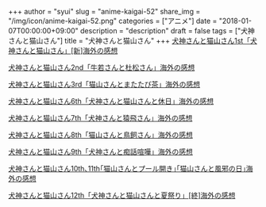+++
author = "syui"
slug = "anime-kaigai-52"
share_img = "/img/icon/anime-kaigai-52.png"
categories = ["アニメ"]
date = "2018-01-07T00:00:00+09:00"
description = "description"
draft = false
tags = ["犬神さんと猫山さん"]
title = "犬神さんと猫山さん"
+++
<a href="http://animeyoubi.blog.fc2.com/blog-entry-215.html" rel="nofollow" target="_blank" title="犬神さんと猫山さん1st「犬神さんと猫山さん」[新]海外の感想">犬神さんと猫山さん1st「犬神さんと猫山さん」[新]海外の感想</a>

<a href="http://animeyoubi.blog.fc2.com/blog-entry-217.html" rel="nofollow" target="_blank" title="犬神さんと猫山さん2nd「牛若さんと杜松さん」海外の感想">犬神さんと猫山さん2nd「牛若さんと杜松さん」海外の感想</a>

<a href="http://animeyoubi.blog.fc2.com/blog-entry-219.html" rel="nofollow" target="_blank" title="犬神さんと猫山さん3rd「猫山さんとまたたび茶」海外の感想">犬神さんと猫山さん3rd「猫山さんとまたたび茶」海外の感想</a>

<a href="http://animeyoubi.blog.fc2.com/blog-entry-222.html" rel="nofollow" target="_blank" title="犬神さんと猫山さん6th「犬神さんと猫山さんと休日」海外の感想">犬神さんと猫山さん6th「犬神さんと猫山さんと休日」海外の感想</a>

<a href="http://animeyoubi.blog.fc2.com/blog-entry-224.html" rel="nofollow" target="_blank" title="犬神さんと猫山さん7th「犬神さんと猿飛さん」海外の感想">犬神さんと猫山さん7th「犬神さんと猿飛さん」海外の感想</a>

<a href="http://animeyoubi.blog.fc2.com/blog-entry-226.html" rel="nofollow" target="_blank" title="犬神さんと猫山さん8th「猫山さんと鳥飼さん」海外の感想">犬神さんと猫山さん8th「猫山さんと鳥飼さん」海外の感想</a>

<a href="http://animeyoubi.blog.fc2.com/blog-entry-228.html" rel="nofollow" target="_blank" title="犬神さんと猫山さん9th「犬神さんと痴話喧嘩」海外の感想">犬神さんと猫山さん9th「犬神さんと痴話喧嘩」海外の感想</a>

<a href="http://animeyoubi.blog.fc2.com/blog-entry-231.html" rel="nofollow" target="_blank" title="犬神さんと猫山さん10th､11th｢猫山さんとプール開き｣｢猫山さんと風邪の日｣海外の感想">犬神さんと猫山さん10th､11th｢猫山さんとプール開き｣｢猫山さんと風邪の日｣海外の感想</a>

<a href="http://animeyoubi.blog.fc2.com/blog-entry-232.html" rel="nofollow" target="_blank" title="犬神さんと猫山さん12th「犬神さんと猫山さんと夏祭り」[終]海外の感想">犬神さんと猫山さん12th「犬神さんと猫山さんと夏祭り」[終]海外の感想</a>
